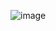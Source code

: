 ![image](https://github.com/nanandive/javatenisgame_and_javastudt-/assets/117037428/ae3bbb5b-1d62-4da3-81a0-fbfc7920cc82)
